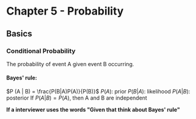 # Chapter 5 - Probability
## Basics
### Conditional Probability
The probability of event A given event B occurring. 
#### Bayes' rule:
$P (A | B) = \frac{P(B|A)P(A)}{P(B)}$
$P(A)$: prior
$P(B|A)$: likelihood
$P(A|B)$: posterior
If $P(A|B) = P(A)$, then A and B are independent

**If a interviewer uses the words "Given that think about Bayes' rule"**
#### 


 